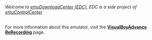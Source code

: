 ###### Welcome to [emuDownloadCenter (EDC)](https://github.com/PhoenixInteractiveNL/emuDownloadCenter/wiki/), EDC is a side project of [emuControlCenter](https://github.com/PhoenixInteractiveNL/emuControlCenter/wiki/)

For more information about this emulator, visit the [**VisualBoyAdvance ReRecording**](https://github.com/PhoenixInteractiveNL/emuDownloadCenter/wiki/Emulator-visualboyadvancerr#menu) page.

